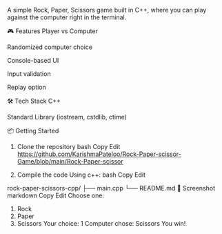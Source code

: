 A simple Rock, Paper, Scissors game built in C++, where you can play against the computer right in the terminal.

🎮 Features
Player vs Computer

Randomized computer choice

Console-based UI

Input validation

Replay option

🛠️ Tech Stack
C++

Standard Library (iostream, cstdlib, ctime)

📦 Getting Started
1. Clone the repository
bash
Copy
Edit
https://github.com/KarishmaPateloo/Rock-Paper-scissor-Game/blob/main/Rock-Paper-scissor

3. Compile the code
Using c++:
bash
Copy
Edit

rock-paper-scissors-cpp/
├── main.cpp
└── README.md
📸 Screenshot
markdown
Copy
Edit
Choose one:
1. Rock
2. Paper
3. Scissors
Your choice: 1
Computer chose: Scissors
You win!

